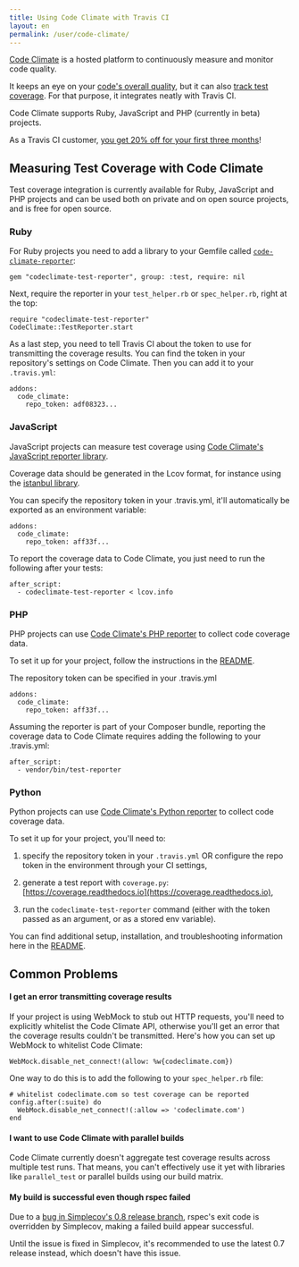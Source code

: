 ```yaml
---
title: Using Code Climate with Travis CI
layout: en
permalink: /user/code-climate/
---
```

[Code Climate](https://www.codeclimate.com) is a hosted platform to continuously
measure and monitor code quality.

It keeps an eye on your [code's overall quality](https://codeclimate.com/tour),
but it can also [track test
coverage](https://codeclimate.com/tour/test-coverage). For that purpose, it
integrates neatly with Travis CI.

Code Climate supports Ruby, JavaScript and PHP (currently in beta) projects.

As a Travis CI customer, [you get 20% off for your first three
months](https://codeclimate.com/partners/travisci)!

## Measuring Test Coverage with Code Climate

Test coverage integration is currently available for Ruby, JavaScript and PHP
projects and can be used both on private and on open source projects, and is
free for open source.

### Ruby

For Ruby projects you need to add a library to your Gemfile called
[`code-climate-reporter`](https://github.com/codeclimate/ruby-test-reporter):

    gem "codeclimate-test-reporter", group: :test, require: nil

Next, require the reporter in your `test_helper.rb` or `spec_helper.rb`, right
at the top:

    require "codeclimate-test-reporter"
    CodeClimate::TestReporter.start

As a last step, you need to tell Travis CI about the token to use for
transmitting the coverage results. You can find the token in your repository's
settings on Code Climate. Then you can add it to your `.travis.yml`:

    addons:
      code_climate:
        repo_token: adf08323...

### JavaScript

JavaScript projects can measure test coverage using [Code Climate's JavaScript
reporter library](https://www.npmjs.org/package/codeclimate-test-reporter).

Coverage data should be generated in the Lcov format, for instance using the
[istanbul library](https://www.npmjs.com/package/istanbul).

You can specify the repository token in your .travis.yml, it'll automatically be
exported as an environment variable:

    addons:
      code_climate:
        repo_token: aff33f...

To report the coverage data to Code Climate, you just need to run the following
after your tests:

    after_script:
      - codeclimate-test-reporter < lcov.info

### PHP

PHP projects can use [Code Climate's PHP
reporter](https://github.com/codeclimate/php-test-reporter) to collect code coverage
data.

To set it up for your project, follow the instructions in the
[README](https://github.com/codeclimate/php-test-reporter#usage).

The repository token can be specified in your .travis.yml

    addons:
      code_climate:
        repo_token: aff33f...

Assuming the reporter is part of your Composer bundle, reporting the coverage
data to Code Climate requires adding the following to your .travis.yml:

    after_script:
      - vendor/bin/test-reporter

### Python

Python projects can use [Code Climate's Python
reporter](https://github.com/codeclimate/python-test-reporter) to collect code coverage
data.

To set it up for your project, you'll need to:

1. specify the repository token in your `.travis.yml` OR configure the repo token in the environment through your CI settings,

2. generate a test report with `coverage.py`: [https://coverage.readthedocs.io](https://coverage.readthedocs.io),

3. run the `codeclimate-test-reporter` command (either with the token passed as an argument, or as a stored env variable).

You can find additional setup, installation, and troubleshooting information here in the
[README](https://github.com/codeclimate/python-test-reporter#codeclimate-test-reporter).

## Common Problems

#### I get an error transmitting coverage results

If your project is using WebMock to stub out HTTP requests, you'll need to
explicitly whitelist the Code Climate API, otherwise you'll get an error that
the coverage results couldn't be transmitted. Here's how you can set up WebMock
to whitelist Code Climate:

    WebMock.disable_net_connect!(allow: %w{codeclimate.com})

One way to do this is to add the following to your `spec_helper.rb` file:

    # whitelist codeclimate.com so test coverage can be reported
    config.after(:suite) do
      WebMock.disable_net_connect!(:allow => 'codeclimate.com')
    end

#### I want to use Code Climate with parallel builds

Code Climate currently doesn't aggregate test coverage results across multiple
test runs. That means, you can't effectively use it yet with libraries like
`parallel_test` or parallel builds using our build matrix.

#### My build is successful even though rspec failed

Due to a [bug in Simplecov's 0.8 release
branch](https://github.com/colszowka/simplecov/issues/281), rspec's exit code is
overridden by Simplecov, making a failed build appear successful.

Until the issue is fixed in Simplecov, it's recommended to use the latest 0.7
release instead, which doesn't have this issue.
